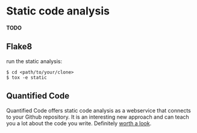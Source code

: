 # Static code analysis

**TODO**

## Flake8

run the static analysis:
    
    $ cd <path/to/your/clone>
    $ tox -e static
    

## Quantified Code

Quantified Code offers static code analysis as a webservice that connects to your Github repository. It is an interesting new approach and can teach you a lot about the code you write. Definitely [worth a look](https://www.quantifiedcode.com/app/project/663c550f107844aa842b4ce5e02883c4).

